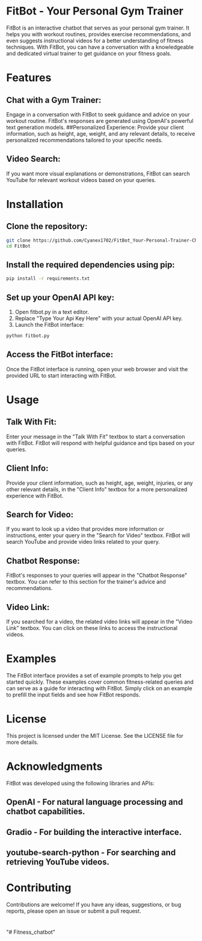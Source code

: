 # FitBot - Your Personal Gym Trainer
FitBot is an interactive chatbot that serves as your personal gym trainer. It helps you with workout routines, provides exercise recommendations, and even suggests instructional videos for a better understanding of fitness techniques. With FitBot, you can have a conversation with a knowledgeable and dedicated virtual trainer to get guidance on your fitness goals.

# Features
## Chat with a Gym Trainer: 
Engage in a conversation with FitBot to seek guidance and advice on your workout routine. FitBot's responses are generated using OpenAI's powerful text generation models.
##Personalized Experience: 
Provide your client information, such as height, age, weight, and any relevant details, to receive personalized recommendations tailored to your specific needs.
## Video Search: 
If you want more visual explanations or demonstrations, FitBot can search YouTube for relevant workout videos based on your queries.

# Installation
## Clone the repository:
```bash
git clone https://github.com/Cyanex1702/FitBot_Your-Personal-Trainer-Chatbot.git
cd FitBot
```
## Install the required dependencies using pip:
```bash
pip install -r requirements.txt
```

## Set up your OpenAI API key:

1. Open fitbot.py in a text editor.
2. Replace "Type Your Api Key Here" with your actual OpenAI API key.
3. Launch the FitBot interface:
```bash
python fitbot.py
```
## Access the FitBot interface:

Once the FitBot interface is running, open your web browser and visit the provided URL to start interacting with FitBot.

# Usage
## Talk With Fit: 
Enter your message in the "Talk With Fit" textbox to start a conversation with FitBot. FitBot will respond with helpful guidance and tips based on your queries.

## Client Info: 
Provide your client information, such as height, age, weight, injuries, or any other relevant details, in the "Client Info" textbox for a more personalized experience with FitBot.

## Search for Video: 
If you want to look up a video that provides more information or instructions, enter your query in the "Search for Video" textbox. FitBot will search YouTube and provide video links related to your query.

## Chatbot Response: 
FitBot's responses to your queries will appear in the "Chatbot Response" textbox. You can refer to this section for the trainer's advice and recommendations.

## Video Link: 
If you searched for a video, the related video links will appear in the "Video Link" textbox. You can click on these links to access the instructional videos.

# Examples
The FitBot interface provides a set of example prompts to help you get started quickly. These examples cover common fitness-related queries and can serve as a guide for interacting with FitBot. Simply click on an example to prefill the input fields and see how FitBot responds.

# License
This project is licensed under the MIT License. See the LICENSE file for more details.

# Acknowledgments
FitBot was developed using the following libraries and APIs:

## OpenAI - For natural language processing and chatbot capabilities.
## Gradio - For building the interactive interface.
## youtube-search-python - For searching and retrieving YouTube videos.
# Contributing
Contributions are welcome! If you have any ideas, suggestions, or bug reports, please open an issue or submit a pull request.
#
"# Fitness_chatbot" 
